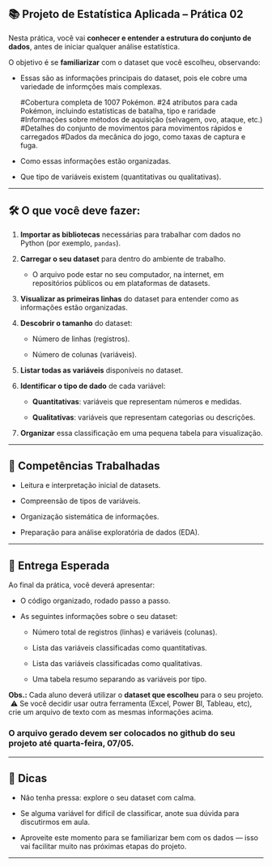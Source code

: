 ## **📚 Projeto de Estatística Aplicada – Prática 02**

Nesta prática, você vai **conhecer e entender a estrutura do conjunto de dados**, antes de iniciar qualquer análise estatística.

O objetivo é se **familiarizar** com o dataset que você escolheu, observando:

- Essas são as informações principais do dataset, pois ele cobre uma variedade de informções mais complexas.

    #Cobertura completa de 1007 Pokémon.
    #24 atributos para cada Pokémon, incluindo estatísticas de batalha, tipo e raridade
    #Informações sobre métodos de aquisição (selvagem, ovo, ataque, etc.)
    #Detalhes do conjunto de movimentos para movimentos rápidos e carregados
    #Dados da mecânica do jogo, como taxas de captura e fuga.

- Como essas informações estão organizadas.

- Que tipo de variáveis existem (quantitativas ou qualitativas).

---

## 🛠️ O que você deve fazer:

1. **Importar as bibliotecas** necessárias para trabalhar com dados no Python (por exemplo, `pandas`).

2. **Carregar o seu dataset** para dentro do ambiente de trabalho.

    - O arquivo pode estar no seu computador, na internet, em repositórios públicos ou em plataformas de datasets.

3. **Visualizar as primeiras linhas** do dataset para entender como as informações estão organizadas.

4. **Descobrir o tamanho** do dataset:

    - Número de linhas (registros).

    - Número de colunas (variáveis).

5. **Listar todas as variáveis** disponíveis no dataset.

6. **Identificar o tipo de dado** de cada variável:

    - **Quantitativas**: variáveis que representam números e medidas.

    - **Qualitativas**: variáveis que representam categorias ou descrições.

7. **Organizar** essa classificação em uma pequena tabela para visualização.

---

## 🧠 Competências Trabalhadas

- Leitura e interpretação inicial de datasets.

- Compreensão de tipos de variáveis.

- Organização sistemática de informações.

- Preparação para análise exploratória de dados (EDA).

---

## 📝 Entrega Esperada

Ao final da prática, você deverá apresentar:

- O código organizado, rodado passo a passo.

- As seguintes informações sobre o seu dataset:

    - Número total de registros (linhas) e variáveis (colunas).

    - Lista das variáveis classificadas como quantitativas.

    - Lista das variáveis classificadas como qualitativas.

    - Uma tabela resumo separando as variáveis por tipo.

**Obs.:** Cada aluno deverá utilizar o **dataset que escolheu** para o seu projeto.
​
⚠️ ​Se você decidir usar outra ferramenta (Excel, Power BI, Tableau, etc), crie um arquivo de texto com as mesmas informações acima. 


### **O arquivo gerado devem ser colocados no github do seu projeto até quarta-feira, 07/05.**

---

## 💬 Dicas

- Não tenha pressa: explore o seu dataset com calma.

- Se alguma variável for difícil de classificar, anote sua dúvida para discutirmos em aula.

- Aproveite este momento para se familiarizar bem com os dados — isso vai facilitar muito nas próximas etapas do projeto.

---

